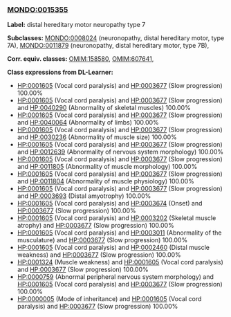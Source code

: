 
### [MONDO:0015355](http://purl.obolibrary.org/obo/MONDO_0015355)
**Label:** distal hereditary motor neuropathy type 7

**Subclasses:** [MONDO:0008024](http://purl.obolibrary.org/obo/MONDO_0008024) (neuronopathy, distal hereditary motor, type 7A), [MONDO:0011879](http://purl.obolibrary.org/obo/MONDO_0011879) (neuronopathy, distal hereditary motor, type 7B), 

**Corr. equiv. classes:** [OMIM:158580](http://purl.obolibrary.org/obo/OMIM_158580), [OMIM:607641](http://purl.obolibrary.org/obo/OMIM_607641), 

**Class expressions from DL-Learner:**

- [HP:0001605](http://purl.obolibrary.org/obo/HP_0001605) (Vocal cord paralysis) and [HP:0003677](http://purl.obolibrary.org/obo/HP_0003677) (Slow progression) 100.00%
- [HP:0001605](http://purl.obolibrary.org/obo/HP_0001605) (Vocal cord paralysis) and [HP:0003677](http://purl.obolibrary.org/obo/HP_0003677) (Slow progression) and [HP:0040290](http://purl.obolibrary.org/obo/HP_0040290) (Abnormality of skeletal muscles) 100.00%
- [HP:0001605](http://purl.obolibrary.org/obo/HP_0001605) (Vocal cord paralysis) and [HP:0003677](http://purl.obolibrary.org/obo/HP_0003677) (Slow progression) and [HP:0040064](http://purl.obolibrary.org/obo/HP_0040064) (Abnormality of limbs) 100.00%
- [HP:0001605](http://purl.obolibrary.org/obo/HP_0001605) (Vocal cord paralysis) and [HP:0003677](http://purl.obolibrary.org/obo/HP_0003677) (Slow progression) and [HP:0030236](http://purl.obolibrary.org/obo/HP_0030236) (Abnormality of muscle size) 100.00%
- [HP:0001605](http://purl.obolibrary.org/obo/HP_0001605) (Vocal cord paralysis) and [HP:0003677](http://purl.obolibrary.org/obo/HP_0003677) (Slow progression) and [HP:0012639](http://purl.obolibrary.org/obo/HP_0012639) (Abnormality of nervous system morphology) 100.00%
- [HP:0001605](http://purl.obolibrary.org/obo/HP_0001605) (Vocal cord paralysis) and [HP:0003677](http://purl.obolibrary.org/obo/HP_0003677) (Slow progression) and [HP:0011805](http://purl.obolibrary.org/obo/HP_0011805) (Abnormality of muscle morphology) 100.00%
- [HP:0001605](http://purl.obolibrary.org/obo/HP_0001605) (Vocal cord paralysis) and [HP:0003677](http://purl.obolibrary.org/obo/HP_0003677) (Slow progression) and [HP:0011804](http://purl.obolibrary.org/obo/HP_0011804) (Abnormality of muscle physiology) 100.00%
- [HP:0001605](http://purl.obolibrary.org/obo/HP_0001605) (Vocal cord paralysis) and [HP:0003677](http://purl.obolibrary.org/obo/HP_0003677) (Slow progression) and [HP:0003693](http://purl.obolibrary.org/obo/HP_0003693) (Distal amyotrophy) 100.00%
- [HP:0001605](http://purl.obolibrary.org/obo/HP_0001605) (Vocal cord paralysis) and [HP:0003674](http://purl.obolibrary.org/obo/HP_0003674) (Onset) and [HP:0003677](http://purl.obolibrary.org/obo/HP_0003677) (Slow progression) 100.00%
- [HP:0001605](http://purl.obolibrary.org/obo/HP_0001605) (Vocal cord paralysis) and [HP:0003202](http://purl.obolibrary.org/obo/HP_0003202) (Skeletal muscle atrophy) and [HP:0003677](http://purl.obolibrary.org/obo/HP_0003677) (Slow progression) 100.00%
- [HP:0001605](http://purl.obolibrary.org/obo/HP_0001605) (Vocal cord paralysis) and [HP:0003011](http://purl.obolibrary.org/obo/HP_0003011) (Abnormality of the musculature) and [HP:0003677](http://purl.obolibrary.org/obo/HP_0003677) (Slow progression) 100.00%
- [HP:0001605](http://purl.obolibrary.org/obo/HP_0001605) (Vocal cord paralysis) and [HP:0002460](http://purl.obolibrary.org/obo/HP_0002460) (Distal muscle weakness) and [HP:0003677](http://purl.obolibrary.org/obo/HP_0003677) (Slow progression) 100.00%
- [HP:0001324](http://purl.obolibrary.org/obo/HP_0001324) (Muscle weakness) and [HP:0001605](http://purl.obolibrary.org/obo/HP_0001605) (Vocal cord paralysis) and [HP:0003677](http://purl.obolibrary.org/obo/HP_0003677) (Slow progression) 100.00%
- [HP:0000759](http://purl.obolibrary.org/obo/HP_0000759) (Abnormal peripheral nervous system morphology) and [HP:0001605](http://purl.obolibrary.org/obo/HP_0001605) (Vocal cord paralysis) and [HP:0003677](http://purl.obolibrary.org/obo/HP_0003677) (Slow progression) 100.00%
- [HP:0000005](http://purl.obolibrary.org/obo/HP_0000005) (Mode of inheritance) and [HP:0001605](http://purl.obolibrary.org/obo/HP_0001605) (Vocal cord paralysis) and [HP:0003677](http://purl.obolibrary.org/obo/HP_0003677) (Slow progression) 100.00%


